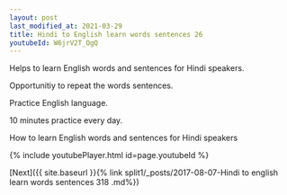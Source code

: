 ```yaml
---
layout: post
last_modified_at: 2021-03-29
title: Hindi to English learn words sentences 26 
youtubeId: W6jrV2T_OgQ
---
```

 
 
Helps to learn English words and sentences for Hindi speakers.

Opportunitiy to repeat the words sentences. 

Practice English language. 
 
10 minutes practice every day. 
 
How to learn English words and sentences for Hindi speakers 
 
{% include youtubePlayer.html id=page.youtubeId %}
 
 
[Next]({{ site.baseurl }}{% link  split1/_posts/2017-08-07-Hindi to english learn words sentences 318 .md%})
 

